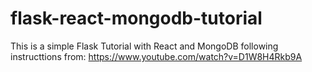 # flask-react-mongodb-tutorial

This is a simple Flask Tutorial with React and MongoDB following instructtions from:
https://www.youtube.com/watch?v=D1W8H4Rkb9A
